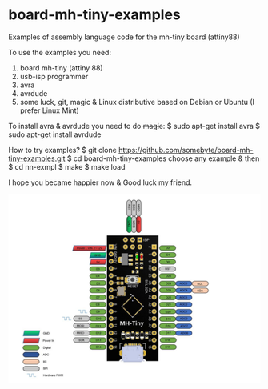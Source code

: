 # board-mh-tiny-examples
Examples of assembly language code for the mh-tiny board (attiny88)

To use the examples you need:
1. board mh-tiny (attiny 88)
2. usb-isp programmer
3. avra
4. avrdude
5. some luck, git, magic & Linux distributive based on Debian or Ubuntu (I prefer Linux Mint)

To install avra & avrdude you need to do ~~magic~~:
$ sudo apt-get install avra
$ sudo apt-get install avrdude

How to try examples?
$ git clone https://github.com/somebyte/board-mh-tiny-examples.git
$ cd board-mh-tiny-examples
choose any example & then
$ cd nn-exmpl
$ make
$ make load 

I hope you became happier now & Good luck my friend.

![mh-tiny](/images/mh-tiny.png)
